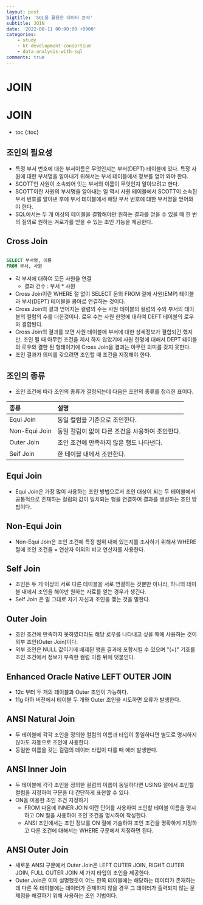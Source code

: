 ```yaml
---
layout: post
bigtitle: 'SQL을 활용한 데이터 분석'
subtitle: JOIN
date: '2022-08-11 00:00:00 +0900'
categories:
    - study
    - kt-development-consortium
    - data-analysis-with-sql
comments: true
---
```


                                                  
# JOIN

# JOIN
* toc
{:toc}

## 조인의 필요성
+ 특정 부서 번호에 대한 부서이름은 무엇인지는 부서(DEPT) 테이블에 있다. 특정 사원에 대한 부서명을 알아내기 위해서는 부서 테이블에서 정보를 얻어 와야 한다.
+ SCOTT인 사원이 소속되어 잇는 부서의 이름이 무엇인지 알아보려고 한다.
+ SCOTT이란 사원의 부서명을 알아내는 일 역시 사원 테이블에서 SCOTT이 소속된 부서 번호를 알아낸 후에 부서 테이블에서 해당 부서 번호에 대한 부서명을 얻어와야 한다.
+ SQL에서는 두 개 이상의 테이블을 결합해야만 원하는 결과를 얻을 수 있을 때 한 번의 질의로 원하는 겨로가를 얻을 수 있는 조인 기능을 제공한다.

## Cross Join

~~~sql

SELECT 부서명, 이름
FROM 부서, 사원

~~~

+ 각 부서에 대하여 모든 사원을 연결
  + 결과 건수 : 부서 * 사원 
+ Cross Join이란 WHERE 절 없이 SELECT 문의 FROM 절에 사원(EMP) 테이블과 부서(DEPT) 테이블을 콤마로 연결하는 것이다.
+ Cross Join의 결과 얻어지는 컬럼의 수는 사원 테이블의 컬럼의 수와 부서의 테이블의 컬럼의 수를 더한것이다. 로우 수는 사원 한명에 대하여 DEFT 테이블의 로우와 결합된다.
+ Cross Join의 결과를 보면 사원 테이블에 부서에 대한 상세정보가 결합되긴 했지만, 조인 될 때 아무런 조건을 제시 하지 않았기에 사원 한명에 대해서 DEPT 테이블의 로우와 결한 된 형태이기에 Cross Join을 결과는 아무런 의미를 갖지 못한다.
+ 조인 결과가 의미를 갖으려면 조인할 때 조건을 지정해야 한다.

## 조인의 종류
+ 조인 조건에 따라 조인의 종류가 결정되는데 다음은 조인의 종류를 정리한 표이다.

| 종류            | 설명                          |
|:--------------|:----------------------------|
| Equi Join     | 동일 컬럼을 기준으로 조인한다.           |
| Non-Equi Join | 동일 컬럼이 없이 다른 조건을 사용하여 조인한다. |
| Outer Join    | 조인 조건에 만족하지 않은 행도 나타낸다.     |
| Seif Join     | 한 테이블 내에서 조인한다.             |

## Equi Join
+ Equi Join은 가장 많이 사용하는 조인 방법으로서 조인 대상이 되는 두 테이블에서 공통적으로 존재하는 컬럼의 값이 일치되는 행을 연결하여 결과를 생성하는 조인 방법이다.

## Non-Equi Join
+ Non-Equi Join은 조인 조건에 특정 범위 내에 있는지를 조사하기 위해서 WHERE 절에 조인 조건을 = 연산자 이외의 비교 연산자를 사용한다.

## Self Join
+ 조인은 두 개 이상의 서로 다른 테이블을 서로 연결하는 것뿐만 아니라, 하나의 테이블 내에서 조인을 해야만 원하는 자료를 얻는 경우가 생긴다.
+ Self Join 은 말 그대로 자기 자신과 조인을 맺는 것을 말한다.

## Outer Join
+ 조인 조건에 만족하지 못하였더라도 해당 로우를 나타내고 싶을 때에 사용하는 것이 외부 조인(Outer Join)이다.
+ 외부 조인은 NULL 값이기에 배제된 행을 결과에 포함시킬 수 있으며 "(+)" 기호를 조인 조건에서 정보가 부족한 컬럼 이름 뒤에 덧붙인다.

## Enhanced Oracle Native LEFT OUTER JOIN
+ 12c 부터 두 개의 테이블과 Outer 조인이 가능하다.
+ 11g 아하 버전에서 테이블 두 개와 Outer 조인을 시도하면 오류가 발생한다.

## ANSI Natural Join
+ 두 테이블에 각각 조인을 정의한 컬럼의 이름과 타입이 동일하다면 별도로 명시하지 않아도 자동으로 조인에 사용한다.
+ 동일한 이름을 갖는 컬럼의 데이터 타입이 다를 때 에러 발생한다.

## ANSI Inner Join
+ 두 테이블에 각각 조인을 정의한 컬럼의 이름이 동일하다면 USING 절에서 조인할 컬럼을 지정하여 구문을 더 간단하게 표현할 수 있다.
+ ON을 이용한 조인 조건 지정하기
  + FROM 다음에 INNER JOIN 이란 단어를 사용하여 조인할 테이블 이름을 명시하고 ON 절을 사용하여 조인 조건을 명시하여 작성한다.
  + ANSI 조인에서는 조인 정보를 ON 절에 기술하여 조인 조건을 명확하게 지정하고 다른 조건에 대해서는 WHERE 구문에서 지정하면 된다.
  
## ANSI Outer Join
+ 새로운 ANSI 구문에서 Outer Join은 LEFT OUTER JOIN, RIGHT OUTER JOIN, FULL OUTER JOIN 세 가지 타입의 조인을 제공한다.
+ Outer Join은 이미 설명했듯이 어느 한쪽 테이블에는 해당하는 데이터가 존재하는데 다른 쪽 테이블에는 데이터가 존재하지 않을 경우 그 데이터가 출력되지 않는 문제점을 해결하기 위해 사용하는 조인 기법이다.




